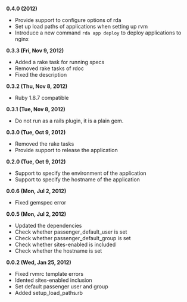 **0.4.0 (2012)**

* Provide support to configure options of rda
* Set up load paths of applications when setting up rvm
* Introduce a new command `rda app deploy` to deploy applications to
  nginx

**0.3.3 (Fri, Nov 9, 2012)**

* Added a rake task for running specs
* Removed rake tasks of rdoc
* Fixed the description

**0.3.2 (Thu, Nov 8, 2012)**

* Ruby 1.8.7 compatible

**0.3.1 (Tue, Nov 8, 2012)**

* Do not run as a rails plugin, it is a plain gem.

**0.3.0 (Tue, Oct 9, 2012)**

* Removed the rake tasks
* Provide support to release the application

**0.2.0 (Tue, Oct 9, 2012)**

* Support to specify the environment of the application
* Support to specify the hostname of the application

**0.0.6 (Mon, Jul 2, 2012)**

* Fixed gemspec error

**0.0.5 (Mon, Jul 2, 2012)**

* Updated the dependencies
* Check whether passenger_default_user is set
* Check whether passenger_default_group is set
* Check whether sites-enabled is included
* Check whether the hostname is set

**0.0.2 (Wed, Jan 25, 2012)**

* Fixed rvmrc template errors
* Idented sites-enabled inclusion
* Set default passenger user and group
* Added setup_load_paths.rb
